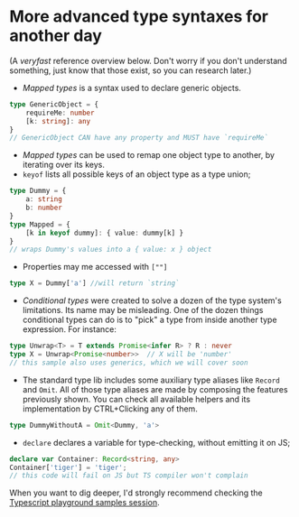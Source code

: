 # More advanced type syntaxes for another day

\(A _veryfast_ reference overview below. Don't worry if you don't understand something, just know that those exist, so you can research later.\)

* _Mapped types_ is a syntax used to declare generic objects.

```typescript
type GenericObject = {
    requireMe: number
    [k: string]: any
}
// GenericObject CAN have any property and MUST have `requireMe`
```

* _Mapped types_  can be used to remap one object type to another, by iterating over its keys.
* `keyof` lists all possible keys of an object type as a type union;

```typescript
type Dummy = {
    a: string
    b: number
}
type Mapped = {
    [k in keyof dummy]: { value: dummy[k] }
}
// wraps Dummy's values into a { value: x } object
```

* Properties may me accessed with `[""]`

```typescript
type X = Dummy['a'] //will return `string`
```

* _Conditional types_ were created to solve a dozen of the type system's limitations. Its name may be misleading. One of the dozen things conditional types can do is to "pick" a type from inside another type expression. For instance:

```typescript
type Unwrap<T> = T extends Promise<infer R> ? R : never
type X = Unwrap<Promise<number>>  // X will be 'number'
// this sample also uses generics, which we will cover soon
```

* The standard type lib includes some auxiliary type aliases like `Record` and `Omit`. All of those type aliases are made by composing the features previously shown.  You can check all available helpers and its implementation by CTRL+Clicking any of them.

```typescript
type DummyWithoutA = Omit<Dummy, 'a'>
```

* `declare` declares a variable for type-checking, without emitting it on JS;

```typescript
declare var Container: Record<string, any>
Container['tiger'] = 'tiger';
// this code will fail on JS but TS compiler won't complain
```

When you want to dig deeper, I'd strongly recommend checking the [Typescript playground samples session](http://www.typescriptlang.org/play/?e=67#example/any).

